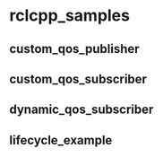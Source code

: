 # rclcpp_samples

## custom_qos_publisher

## custom_qos_subscriber

## dynamic_qos_subscriber

## lifecycle_example
